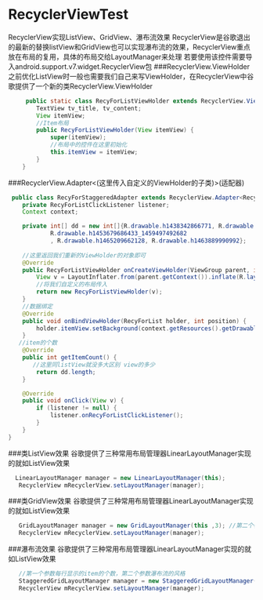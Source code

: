 # RecyclerViewTest
   RecyclerView实现ListView、GridView、瀑布流效果
RecyclerView是谷歌退出的最新的替换listView和GridView也可以实现瀑布流的效果，RecyclerView重点放在布局的复用，具体的布局交给LayoutManager来处理
   若要使用该控件需要导入android.support.v7.widget.RecyclerView包
###RecyclerView.ViewHolder
 之前优化ListView时一般也需要我们自己来写ViewHolder，在RecyclerView中谷歌提供了一个新的类RecyclerView.ViewHolder
 
```java
     public static class RecyForListViewHolder extends RecyclerView.ViewHolder {
        TextView tv_title, tv_content;
        View itemView;
        //Item布局
        public RecyForListViewHolder(View itemView) {
            super(itemView);
            //布局中的控件在这里初始化
            this.itemView = itemView;
        }
    }
```

###RecyclerView.Adapter<(这里传入自定义的ViewHolder的子类)>(适配器)
```java
 public class RecyForStaggeredAdapter extends RecyclerView.Adapter<RecyForStaggeredAdapter.RecyForList> implements View.OnClickListener {
    private RecyForListClickListener listener;
    Context context;

    private int[] dd = new int[]{R.drawable.h1438342866771, R.drawable.h1453679686433_1459497492682, R.drawable.h1453679686433_1459497492682,
            R.drawable.h1453679686433_1459497492682
            , R.drawable.h1465209662128, R.drawable.h1463889990992};
            
    //这里返回我们重新的ViewHolder的对象即可
    @Override
    public RecyForListViewHolder onCreateViewHolder(ViewGroup parent, int viewType) {
        View v = LayoutInflater.from(parent.getContext()).inflate(R.layout.adapter_list_item, parent, false);
        //将我们自定义的布局传入
        return new RecyForListViewHolder(v);
    }
    //数据绑定
    @Override
    public void onBindViewHolder(RecyForList holder, int position) {
        holder.itemView.setBackground(context.getResources().getDrawable(dd[position]));
    }
   //item的个数
    @Override
    public int getItemCount() {
       //这里同listView就没多大区别 view的多少
        return dd.length;
    }

    @Override
    public void onClick(View v) {
        if (listener != null) {
            listener.onRecyForListClickListener();
        }
    }
}
```
###类ListView效果
  谷歌提供了三种常用布局管理器LinearLayoutManager实现的就如ListView效果
 ```java
   LinearLayoutManager manager = new LinearLayoutManager(this);
    RecyclerView mRecyclerView.setLayoutManager(manager);
 ```
###类GridView效果
  谷歌提供了三种常用布局管理器LinearLayoutManager实现的就如ListView效果
 ```java
    GridLayoutManager manager = new GridLayoutManager(this ,3); //第二个参数每行显示的item的个数
    RecyclerView mRecyclerView.setLayoutManager(manager);
 ```
###瀑布流效果
  谷歌提供了三种常用布局管理器LinearLayoutManager实现的就如ListView效果
 ```java
    //第一个参数每行显示的item的个数，第二个参数瀑布流的风格
    StaggeredGridLayoutManager manager = new StaggeredGridLayoutManager(3,StaggeredGridLayoutManager.VERTICAL); 
    RecyclerView mRecyclerView.setLayoutManager(manager);
 ```
 
